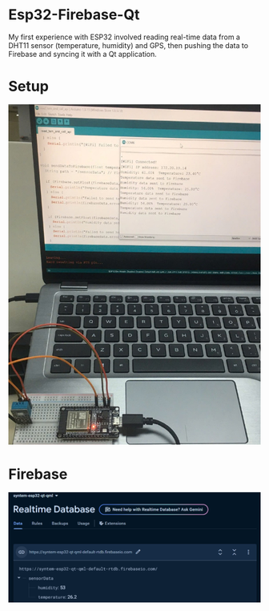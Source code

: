 # Esp32-Firebase-Qt

My first experience with ESP32 involved reading real-time data from a DHT11 sensor (temperature, humidity) and GPS, then pushing the data to Firebase and syncing it with a Qt application.

# Setup
<img src="https://github.com/tienphuckx/Esp32-Firebase-Qt/blob/master/assets/setup.jpg" />

# Firebase
<img src="https://github.com/tienphuckx/Esp32-Firebase-Qt/blob/master/assets/fbase.PNG" />



